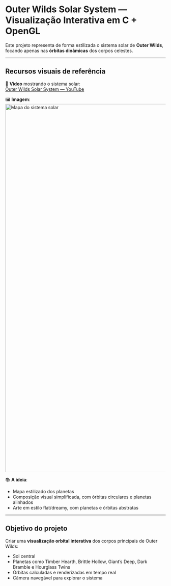 # Outer Wilds Solar System — Visualização Interativa em C + OpenGL

Este projeto representa de forma estilizada o sistema solar de **Outer Wilds**, focando apenas nas **órbitas dinâmicas** dos corpos celestes.

---

## Recursos visuais de referência

🎥 **Vídeo** mostrando o sistema solar:  
[Outer Wilds Solar System — YouTube](https://youtu.be/sXjrO1CihuI?list=RDsXjrO1CihuI)

🖼️ **Imagem**:  
<img width="2053" height="1155" alt="Mapa do sistema solar" src="https://github.com/user-attachments/assets/771be86c-760b-4241-bd7e-539006cd3db1" />

📚 **A ideia**:
- Mapa estilizado dos planetas
- Composição visual simplificada, com órbitas circulares e planetas alinhados
- Arte em estilo flat/dreamy, com planetas e órbitas abstratas

---

## Objetivo do projeto

Criar uma **visualização orbital interativa** dos corpos principais de Outer Wilds:

- Sol central
- Planetas como Timber Hearth, Brittle Hollow, Giant’s Deep, Dark Bramble e Hourglass Twins
- Órbitas calculadas e renderizadas em tempo real
- Câmera navegável para explorar o sistema
